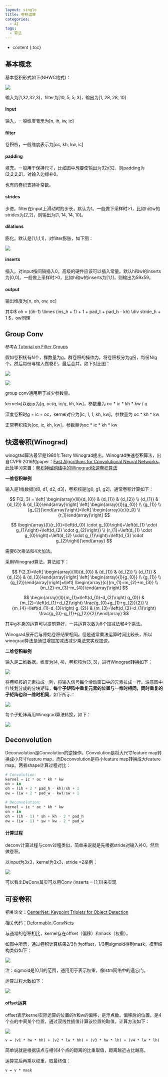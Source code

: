 ```yaml
---
layout: single
title: 卷积运算
categories:
  - AI
tags:
  - 算法
---
```


* content
{:toc}
## 基本概念

基本卷积形式如下(NHWC格式)：

![](https://harmonyhu.github.io/img/conv2d2.jpg)

输入为[1,32,32,3]，filter为[10, 5, 5, 3]，输出为[1, 28, 28, 10]

<!--more-->

#### input

输入，一般维度表示为[n, ih, iw, ic]

#### filter

卷积核，一般维度表示为[oc, kh, kw, ic]

#### padding

填充。一般用于保持尺寸，比如图中想要使输出为32x32，则padding为[2,2,2,2]，对输入边缘补0。

也有的卷积支持补常数。

#### strides

步进。filter在input上滑动时的步长，默认为1。一般做下采样时>1，比如h和w的strides为[2,2]，则输出为[1, 14, 14, 10]。

#### dilations

膨化。默认是[1,1,1,1]，对filter膨胀，如下图：

![](https://harmonyhu.github.io/img/conv2d1.jpg)

#### inserts

插入。对input按间隔插入0，高级的硬件应该可以插入常量。默认h和w的inserts为[0,0]。一般做上采样时>0，比如h和w的inserts为[1,1]，则输出为59x59。

#### output

输出维度为[n, oh, ow, oc]

其中$ oh = ((ih-1) \times (ins\_h + 1) + 1 + pad\_t + pad\_b - kh) \div stride\_h + 1 $，ow同理



## Group Conv

参考[A Tutorial on Filter Groups](https://blog.yani.io/filter-group-tutorial/)

假如卷积核有N个，群数量为g。群卷积的操作为，将卷积核分为g份，每份N/g个。然后每份与输入做卷积，最后合并。如下对比图：

![](https://harmonyhu.github.io/img/conv2d3.jpg)

![](https://harmonyhu.github.io/img/conv2d4.jpg)

group conv通用用于减少参数量。

kernel可以表示为[g, oc/g, ic/g, kh, kw]，参数量为 oc * ic * kh * kw / g

深度卷积时g = ic = oc，kernel对应为[ic, 1, 1, kh, kw]，参数量为 oc * kh * kw

正常卷积核为[oc, ic, kh, kw]，参数量为oc * ic * kh * kw



## 快速卷积(Winograd)

winograd算法最早是1980年Terry Winograd提出，Winograd快速卷积算法，出自CVPR 2016的paper：[Fast Algorithms for Convolutional Neural Networks](https://arxiv.org/abs/1509.09308)。此处学习来自：[卷积神经网络中的Winograd快速卷积算法](https://www.cnblogs.com/shine-lee/p/10906535.html)

**一维卷积举例**

输入是1维数据[d0, d1, d2, d3]，卷积核是[g0, g1, g2]，通常卷积计算如下：

$$
F(2, 3) = \left[ \begin{array}{lll}{d_{0}} & {d_{1}} & {d_{2}} \\ {d_{1}} & {d_{2}} & {d_{3}}\end{array}\right] \left[ \begin{array}{l}{g_{0}} \\ {g_{1}} \\ {g_{2}}\end{array}\right]=\left[ \begin{array}{c}{r_0} \\ {r_1}\end{array}\right]
$$

$$
\begin{array}{l}{r_{0}=\left(d_{0} \cdot g_{0}\right)+\left(d_{1} \cdot g_{1}\right)+\left(d_{2} \cdot g_{2}\right)} \\ {r_{1}=\left(d_{1} \cdot g_{0}\right)+\left(d_{2} \cdot g_{1}\right)+\left(d_{3} \cdot g_{2}\right)}\end{array}
$$

需要6次乘法和4次加法。

采用Winograd算法，算法如下：

$$
F(2,3)=\left[ \begin{array}{lll}{d_{0}} & {d_{1}} & {d_{2}} \\ {d_{1}} & {d_{2}} & {d_{3}}\end{array}\right] \left[ \begin{array}{l}{g_{0}} \\ {g_{1}} \\ {g_{2}}\end{array}\right]=\left[ \begin{array}{c}{m_{1}+m_{2}+m_{3}} \\ {m_{2}-m_{3}-m_{4}}\end{array}\right]
$$

$$
\begin{array}{ll}{m_{1}=\left(d_{0}-d_{2}\right) g_{0}} & {m_{2}=\left(d_{1}+d_{2}\right) \frac{g_{0}+g_{1}+g_{2}}{2}} \\ {m_{4}=\left(d_{1}-d_{3}\right) g_{2}} & {m_{3}=\left(d_{2}-d_{1}\right) \frac{g_{0}-g_{1}+g_{2}}{2}}\end{array}
$$

其中g本身的运算可以提前算好，一共运算次数为8个加减法和4个乘法。

Winograd展开后与原始卷积结果相同。但是通常乘法运算时间比较长，所以winograd算法是通过增加加减法减少乘法来实现加速。

**二维卷积举例**

输入是二维数据，维度为[4, 4]，卷积核为[3, 3]，进行Winograd转换如下：

![](https://harmonyhu.github.io/img/conv2d5.jpg)

将卷积核的元素拉成一列，将输入信号每个滑动窗口中的元素拉成一行。注意图中红线划分成的分块矩阵，**每个子矩阵中重复元素的位置与一维时相同，同时重复的子矩阵也和一维时相同**，如下所示：

![](https://harmonyhu.github.io/img/conv2d6.jpg)

每个子矩阵再用Winograd算法转换，如下：

![](https://harmonyhu.github.io/img/conv2d7.jpg)



## Deconvolution

Deconvolution是Convolution的逆操作。Convolution是将大尺寸feature map转换成小尺寸feature map，而Deconvolution是将小feature map转换成大feature map。两者shape计算过程对比：

```python
# Convolution:
kernel = ic * oc * kh * kw
on = in
oh = (ih + 2 * pad_h - kh)/sh + 1
ow = (iw + 2 * pad_w - kw)/sw + 1

# Deconvolution:
kernel = ic * oc * kh * kw
on = in
oh = (ih - 1) * sh + kh - 2 * pad_h
ow = (iw - 1) * sw + kw - 2 * pad_w
```

#### 计算过程

deconv计算过程与conv过程类似，简单来说就是先根据stride对输入补0，然后做卷积。

以input为3x3，kernel为3x3，stride =2举例：

![](https://harmonyhu.github.io/img/deconv.jpg)

可以看出DeConv其实可以用Conv (inserts = [1,1])来实现



## 可变卷积

相关论文：[CenterNet: Keypoint Triplets for Object Detection](https://openaccess.thecvf.com/content_ICCV_2017/papers/Dai_Deformable_Convolutional_Networks_ICCV_2017_paper.pdf)

相关代码：[Deformable-ConvNets](https://github.com/msracver/Deformable-ConvNets)

与通常的卷积相比，kernel存在offset（偏移）和mask（权重）。

如图中所示，通过卷积计算结果2/3作为offset，1/3用sigmoid得到mask。模型结构类似如下：

![](https://harmonyhu.github.io/img/dcnv2.png)

注：sigmoid是[0,1]的范围，通用用于表示权重，像lstm网络中的遗忘门。

运算过程大致如下：

![](https://harmonyhu.github.io/img/dcnv2_2.png)

#### offset运算

offset表示kernel实际运算的位置的h和w的偏移，是浮点数。偏移后的位置，是4个点的中间某个位置，通过双线性插值计算该位置的取值。计算方法如下：

![](https://harmonyhu.github.io/img/dcnv2_3.png)

`v = (v1 * hw * hh) + (v2 * lw * hh) + (v3 * hw * lh) + (v4 * lw * lh)`

简单说就是根据该点与相邻4个点的距离的比重取值，距离越近占比越高。

运算完后再乘以权重，取最终值：

`v = v * mask`
